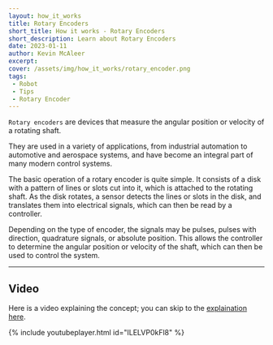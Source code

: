 ```yaml
---
layout: how_it_works
title: Rotary Encoders
short_title: How it works - Rotary Encoders
short_description: Learn about Rotary Encoders
date: 2023-01-11
author: Kevin McAleer
excerpt:
cover: /assets/img/how_it_works/rotary_encoder.png
tags:
 - Robot
 - Tips
 - Rotary Encoder
---
```


`Rotary encoders` are devices that measure the angular position or velocity of a rotating shaft.

They are used in a variety of applications, from industrial automation to automotive and aerospace systems, and have become an integral part of many modern control systems.

The basic operation of a rotary encoder is quite simple. It consists of a disk with a pattern of lines or slots cut into it, which is attached to the rotating shaft. As the disk rotates, a sensor detects the lines or slots in the disk, and translates them into electrical signals, which can then be read by a controller.

Depending on the type of encoder, the signals may be pulses, pulses with direction, quadrature signals, or absolute position. This allows the controller to determine the angular position or velocity of the shaft, which can then be used to control the system.

---

## Video

Here is a video explaining the concept; you can skip to the [explaination here](https://youtu.be/ILELVP0kFl8?t=140).

{% include youtubeplayer.html id="ILELVP0kFl8" %}
